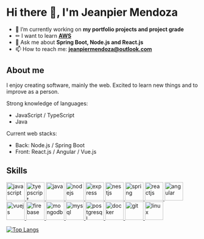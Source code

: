 # Hi there 👋, I'm Jeanpier Mendoza

- 🔭 I’m currently working on **my portfolio projects and project grade**
- ✏ I want to learn **[AWS](https://aws.amazon.com/)**
- 💬 Ask me about **Spring Boot, Node.js and React.js**
- 📫 How to reach me: **jeanpiermendoza@outlook.com**
<!-- - ⚡ Fun fact: ... -->
<!-- - 🌱 I’m currently learning **[Kubernetes](https://kubernetes.io/)** -->
<!-- - 👯 I’m looking to collaborate on ... -->
<!-- - 🤔 I’m looking for help with ... -->

## About me
I enjoy creating software, mainly the web. Excited to learn new things and to improve as a person.

Strong knowledge of languages:
- JavaScript / TypeScript
- Java

Current web stacks:
- Back: Node.js / Spring Boot
- Front: React.js / Angular / Vue.js

## Skills
<p align="left">
  <a href="https://developer.mozilla.org/en-US/docs/Web/JavaScript" target="_blank" rel="noreferrer">
    <img src="https://upload.vectorlogo.zone/logos/javascript/images/239ec8a4-163e-4792-83b6-3f6d96911757.svg" alt="javascript" width="48" height="48"/>
  </a>
  <a href="https://www.typescriptlang.org/" target="_blank" rel="noreferrer">
    <img src="https://www.vectorlogo.zone/logos/typescriptlang/typescriptlang-icon.svg" alt="tyepscript" width="48" height="48"/>
  </a>
  <a href="https://adoptopenjdk.net/" target="_blank" rel="noreferrer">
    <img src="https://www.vectorlogo.zone/logos/java/java-icon.svg" alt="java" width="48" height="48"/>
  </a>
  <a href="https://nodejs.org/" target="_blank" rel="noreferrer">
    <img src="https://www.vectorlogo.zone/logos/nodejs/nodejs-icon.svg" alt="nodejs" width="48" height="48"/>
  </a>
  <a href="https://expressjs.com/" target="_blank" rel="noreferrer">
    <img src="https://www.vectorlogo.zone/logos/expressjs/expressjs-icon.svg" alt="express" width="48" height="48"/>
  </a>
  <a href="https://nestjs.com/" target="_blank" rel="noreferrer">
    <img src="https://www.vectorlogo.zone/logos/nestjs/nestjs-icon.svg" alt="nestjs" width="48" height="48"/>
  </a>
  <a href="https://spring.io/" target="_blank" rel="noreferrer">
    <img src="https://www.vectorlogo.zone/logos/springio/springio-icon.svg" alt="spring" width="48" height="48"/>
  </a>
  <a href="https://reactjs.org/" target="_blank" rel="noreferrer">
    <img src="https://www.vectorlogo.zone/logos/reactjs/reactjs-icon.svg" alt="reactjs" width="48" height="48"/>
  </a>
  <a href="https://angular.io/" target="_blank" rel="noreferrer">
    <img src="https://www.vectorlogo.zone/logos/angular/angular-icon.svg" alt="angular" width="48" height="48"/>
  </a>
  <a href="https://vuejs.org/" target="_blank" rel="noreferrer">
    <img src="https://www.vectorlogo.zone/logos/vuejs/vuejs-icon.svg" alt="vuejs" width="48" height="48"/>
  </a>
  <a href="https://firebase.google.com/" target="_blank" rel="noreferrer">
    <img src="https://www.vectorlogo.zone/logos/firebase/firebase-icon.svg" alt="firebase" width="48" height="48"/>
  </a>
  <a href="https://www.mongodb.com/" target="_blank" rel="noreferrer">
    <img src="https://www.vectorlogo.zone/logos/mongodb/mongodb-icon.svg" alt="mongodb" width="48" height="48"/>
  </a>
  <a href="https://www.mysql.com/" target="_blank" rel="noreferrer">
    <img src="https://www.vectorlogo.zone/logos/mysql/mysql-icon.svg" alt="mysql" width="48" height="48"/>
  </a>
   <a href="https://www.postgresql.org/" target="_blank" rel="noreferrer">
    <img src="https://www.vectorlogo.zone/logos/postgresql/postgresql-icon.svg" alt="postgresql" width="48" height="48"/>
  </a>
   <a href="https://www.docker.com/" target="_blank" rel="noreferrer">
    <img src="https://www.vectorlogo.zone/logos/docker/docker-icon.svg" alt="docker" width="48" height="48"/>
  </a>
  <a href="https://git-scm.com/" target="_blank" rel="noreferrer">
    <img src="https://www.vectorlogo.zone/logos/git-scm/git-scm-icon.svg" alt="git" width="48" height="48"/>
  </a>
  <a href="https://linux.org/" target="_blank" rel="noreferrer">
    <img src="https://www.vectorlogo.zone/logos/linux/linux-icon.svg" alt="linux" width="48" height="48"/>
  </a>
</p>

[![Top Langs](https://github-readme-stats.vercel.app/api/top-langs?username=jeanpierm&layout=compact&hide=html,jupyter%20%notebook)](https://github.com/anuraghazra/github-readme-stats)
